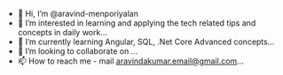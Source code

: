 - 👋 Hi, I’m @aravind-menporiyalan
- 👀 I’m interested in learning and applying the tech related tips and concepts in daily work...
- 🌱 I’m currently learning Angular, SQL, .Net Core Advanced concepts...
- 💞️ I’m looking to collaborate on ...
- 📫 How to reach me  - mail aravindakumar.email@gmail.com...

<!---
aravind-menporiyalan/aravind-menporiyalan is a ✨ special ✨ repository because its `README.md` (this file) appears on your GitHub profile.
You can click the Preview link to take a look at your changes.
--->
